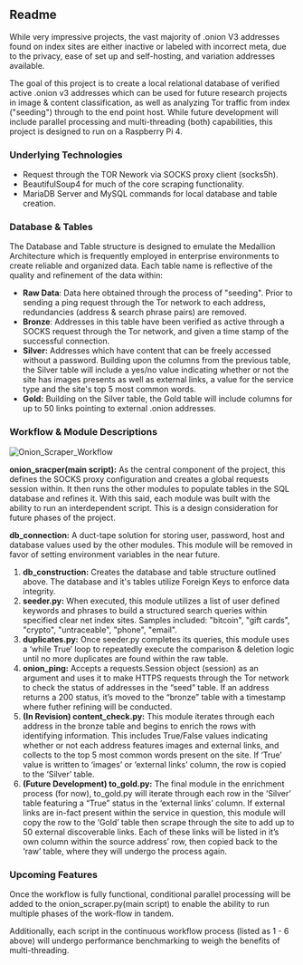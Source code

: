 ## Readme
While very impressive projects, the vast majority of .onion V3 addresses found on index sites are either inactive or labeled with incorrect meta, due to the privacy, ease of set up and self-hosting, and variation addresses available. 

The goal of this project is to create a local relational database of verified active .onion v3 addresses which can be used for future research projects in image & content classification, as well as analyzing Tor traffic from index ("seeding") through to the end point host. While future development will include parallel processing and multi-threading (both) capabilities, this project is designed to run on a Raspberry Pi 4. 


### Underlying Technologies
- Request through the TOR Nework via SOCKS proxy client (socks5h).
- BeautifulSoup4 for much of the core scraping functionality.
- MariaDB Server and MySQL commands for local database and table creation.

### Database & Tables
The Database and Table structure is designed to emulate the Medallion Architecture which is frequently employed in enterprise environments to create reliable and organized data. Each table name is reflective of the quality and refinement of the data within:
- **Raw Data**: Data here obtained through the process of "seeding". Prior to sending a ping request through the Tor network to each address, redundancies (address & search phrase pairs) are removed.
- **Bronze**: Addresses in this table have been verified as active through a SOCKS request through the Tor network, and given a time stamp of the successful connection. 
- **Silver:** Addresses which have content that can be freely accessed without a password. Building upon the columns from the previous table, the Silver table will include a yes/no value indicating whether or not the site has images presents as well as external links, a value for the service type and the site's top 5 most common words.
- **Gold:** Building on the Silver table, the Gold table will include columns for up to 50 links pointing to external .onion addresses. 

### Workflow & Module Descriptions
![Onion_Scraper_Workflow](https://github.com/TylerG01/onion_scraper/assets/133159382/d6d43f12-c9ca-4622-806a-9574842d566d)

**onion_sracper(main script):** As the central component of the project, this defines the SOCKS proxy configuration and creates a global requests session within. It then runs the other modules to populate tables in the SQL database and refines it. With this said, each module was built with the ability to run an interdependent script. This is a design consideration for future phases of the project. 

**db_connection:** A duct-tape solution for storing user, password, host and database values used by the other modules. This module will be removed in favor of setting environment variables in the near future. 

1. **db_construction:** Creates the database and table structure outlined above. The database and it's tables utilize Foreign Keys to enforce data integrity.
2. **seeder.py:** When executed, this module utilizes a list of user defined keywords and phrases to build a structured search queries within specified clear net index sites. Samples included: "bitcoin", "gift cards", "crypto", "untraceable", "phone", "email".
3. **duplicates.py:** Once seeder.py completes its queries, this module uses a ‘while True’ loop to repeatedly execute the comparison & deletion logic until no more duplicates are found within the raw table. 
4. **onion_ping:** Accepts a requests.Session object (session) as an argument and uses it to make HTTPS requests through the Tor network to check the status of addresses in the “seed” table. If an address returns a 200 status, it’s moved to the “bronze” table with a timestamp where futher refining will be conducted.
5. **(In Revision) content_check.py:** This module iterates through each address in the bronze table and begins to enrich the rows with identifying information. This includes True/False values indicating whether or not each address features images and external links, and collects to the top 5 most common words present on the site. If ‘True’ value is written to ‘images’ or ‘external links’ column, the row is copied to the ‘Silver’ table.
6. **(Future Development) to_gold.py:** The final module in the enrichment process (for now), to_gold.py will iterate through each row in the ‘Silver’ table featuring a “True” status in the ‘external links’ column. If external links are in-fact present within the service in question, this module will copy the row to the ‘Gold’ table then scrape through the site to add up to 50 external discoverable links. Each of these links will be listed in it’s own column within the source address’ row, then copied back to the ‘raw’ table, where they will undergo the process again.

### Upcoming Features
Once the workflow is fully functional, conditional parallel processing will be added to the onion_scraper.py(main script) to enable the ability to run multiple phases of the work-flow in tandem.  

Additionally, each script in the continuous workflow process (listed as 1 - 6 above) will undergo performance benchmarking to weigh the benefits of multi-threading. 




